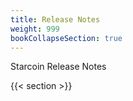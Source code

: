 ```yaml
---
title: Release Notes
weight: 999
bookCollapseSection: true
---
```


Starcoin Release Notes

<!--more-->

{{< section >}}
